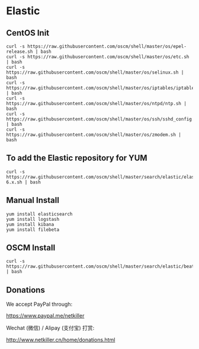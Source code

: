 Elastic
=====

CentOS Init
-----

	curl -s https://raw.githubusercontent.com/oscm/shell/master/os/epel-release.sh | bash
    curl -s https://raw.githubusercontent.com/oscm/shell/master/os/etc.sh | bash
	curl -s https://raw.githubusercontent.com/oscm/shell/master/os/selinux.sh | bash
	curl -s https://raw.githubusercontent.com/oscm/shell/master/os/iptables/iptables.sh | bash
	curl -s https://raw.githubusercontent.com/oscm/shell/master/os/ntpd/ntp.sh | bash
	curl -s https://raw.githubusercontent.com/oscm/shell/master/os/ssh/sshd_config.sh | bash
	curl -s https://raw.githubusercontent.com/oscm/shell/master/os/zmodem.sh | bash

To add the Elastic repository for YUM
-----

	curl -s https://raw.githubusercontent.com/oscm/shell/master/search/elastic/elastic-6.x.sh | bash

Manual Install 
-----

	yum install elasticsearch
	yum install logstash
	yum install kibana
	yum install filebeta
	
OSCM Install
-----

	curl -s https://raw.githubusercontent.com/oscm/shell/master/search/elastic/beats/beats.sh | bash


Donations
---------
We accept PayPal through:

https://www.paypal.me/netkiller

Wechat (微信) / Alipay (支付宝) 打赏:

http://www.netkiller.cn/home/donations.html

